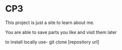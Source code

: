 # CP3

This project is just a site to learn about me.

You are able to save parts you like and visit them later

to install locally use- git clone [repository url]
